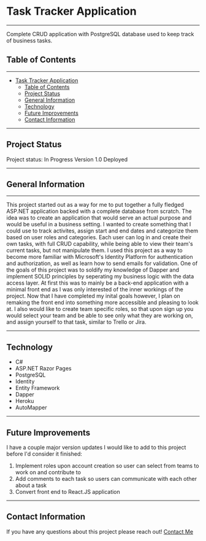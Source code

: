 # Task Tracker Application

---

Complete CRUD application with PostgreSQL database used to keep track of business tasks.

## Table of Contents

---

- [Task Tracker Application](#task-tracker-application)
  - [Table of Contents](#table-of-contents)
  - [Project Status](#project-status)
  - [General Information](#general-information)
  - [Technology](#technology)
  - [Future Improvements](#future-improvements)
  - [Contact Information](#contact-information)

---

## Project Status

Project status: In Progress
Version 1.0 Deployed

---

## General Information

---

This project started out as a way for me to put together a fully fledged ASP.NET application backed with a complete database from scratch. The idea was to create an application that would serve an actual purpose and would be useful in a business setting. I wanted to create something that I could use to track activites, assign start and end dates and categorize them based on user roles and categories. Each user can log in and create their own tasks, with full CRUD capability, while being able to view their team's current tasks, but not manipulate them.
I used this project as a way to become more familiar with Microsoft's Identity Platform for authentication and authorization, as well as learn how to send emails for validation. One of the goals of this project was to soldify my knowledge of Dapper and implement SOLID principles by seperating my business logic with the data access layer.
At first this was to mainly be a back-end application with a minimal front end as I was only interested of the inner workings of the project. Now that I have completed my inital goals however, I plan on remaking the front end into something more accessible and pleasing to look at.
I also would like to create team specific roles, so that upon sign up you would select your team and be able to see only what they are working on, and assign yourself to that task, similar to Trello or Jira.

---

## Technology

- C#
- ASP.NET Razor Pages
- PostgreSQL
- Identity
- Entity Framework
- Dapper
- Heroku
- AutoMapper

---

## Future Improvements

I have a couple major version updates I would like to add to this project before I'd consider it finished:

1. Implement roles upon account creation so user can select from teams to work on and contribute to
2. Add comments to each task so users can communicate with each other about a task
3. Convert front end to React.JS application

---

## Contact Information

If you have any questions about this project please reach out!
[Contact Me](chris@charrison.dev)
